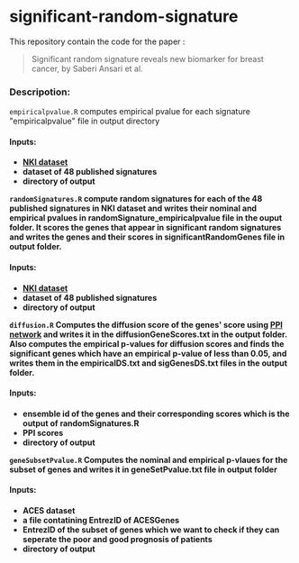 # significant-random-signature


This repository contain the code for the paper :
> Significant random signature reveals new biomarker for breast cancer, by Saberi Ansari et al.

<h3>Descripotion:</h3>

```empiricalpvalue.R```
computes empirical pvalue for each signature "empiricalpvalue" file in output directory
</p><h4>Inputs:<h4></p>

- [NKI dataset](https://journals.plos.org/ploscompbiol/article?id=10.1371/journal.pcbi.1002240#s5)
- dataset of 48 published signatures
- directory of output


```randomSignatures.R```
compute random signatures for each of the 48 published signatures in NKI dataset and writes their nominal and empirical pvalues in randomSignature_empiricalpvalue file in the ouput folder. It scores the genes that  appear in significant random signatures and writes the genes and their scores in significantRandomGenes file in output folder.
<p><h4>Inputs:<h4></p>

- [NKI dataset](https://journals.plos.org/ploscompbiol/article?id=10.1371/journal.pcbi.1002240#s5)
- dataset of 48 published signatures
- directory of output


```diffusion.R```
Computes the diffusion score of the genes' score using [PPI network](https://we.tl/t-bLmPnAwgsa) and writes it in the diffusionGeneScores.txt in the output folder. Also computes the empirical p-values for diffusion scores and finds the significant genes which have an empirical p-value of less than 0.05, and writes them in the empiricalDS.txt and sigGenesDS.txt files in the output folder.
<p><h4>Inputs:<h4></p>

- ensemble id of the genes and their corresponding scores which is the output of randomSignatures.R
- PPI scores 
- directory of output


```geneSubsetPvalue.R```
Computes the nominal and empirical p-vlaues for the subset of genes and writes it in geneSetPvalue.txt file in output folder
<p><h4>Inputs:<h4></p>

- ACES dataset
- a file contatining EntrezID of ACESGenes
- EntrezID of the subset of genes which we want to check if they can seperate the poor and good prognosis of patients
- directory of output

